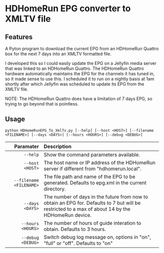 # HDHomeRun EPG converter to XMLTV file

## Features

A Pyton program to download the current EPG from an HDHomeRun Quattro box for the next 7 days into an XMLTV formatted file.

I developed this so I could easily update the EPG on a Jellyfin media server that was linked to an HDHomeRun Quattro.  The HDHomeRun Quattro hardware automatically maintains the EPG for the channels it has tuned in, so it made sense to use this.  I scheduled it to run on a nightly basis at 1am shortly after which Jellyfin was scheduled to update its EPG from the XMLTV file.

NOTE: The HDHomeRun Quattro does have a limitation of 7 days EPG, so trying to go beyond that is pointless.

## Usage

```
python HDHomeRunEPG_To_XmlTv.py [--help] [--host <HOST>] [--filename <FILENAME>] [--days <DAYS>] [--hours <HOURS>] [--debug <DEBUG>]
```

|      Paramater | Description     |
| -------------: | :-------------- |
| `--help`  | Show the command parameters available. |
| `--host <HOST>`  | The host name or IP address of the HDHomeRun server if different from "hdhomerun.local". |
| `--filename <FILENAME>` | The file path and name of the EPG to be generated. Defaults to epg.xml in the current directory. |
| `--days <DAYS>` | The number of days in the future from now to obtain an EPG for. Defaults to 7 but will be restricted to a max of about 14 by the HDHomeRun device. |
| `--hours <HOURS>` | The number of hours of guide interation to obtain. Defaults to 3 hours. |
| `--debug <DEBUG>` | Switch debug log message on, options in "on", "full" or "off". Defaults to "on" |

